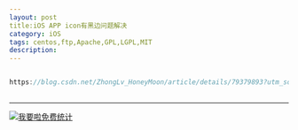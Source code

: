 ```yaml
---
layout: post
title:iOS APP icon有黑边问题解决
category: iOS
tags: centos,ftp,Apache,GPL,LGPL,MIT
description: 
---
```


```javascript

https://blog.csdn.net/ZhongLv_HoneyMoon/article/details/79379893?utm_source=blogxgwz6 
 
```



---


<script language="javascript" type="text/javascript" src="//js.users.51.la/19176892.js"></script>
<noscript><a href="//www.51.la/?19176892" target="_blank"><img alt="&#x6211;&#x8981;&#x5566;&#x514D;&#x8D39;&#x7EDF;&#x8BA1;" src="//img.users.51.la/19176892.asp" style="border:none" /></a></noscript>

